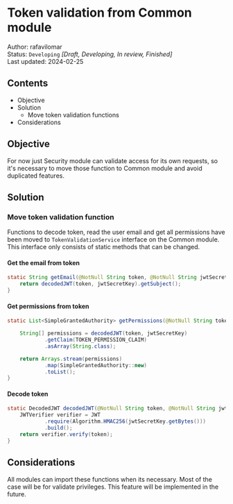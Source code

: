 # Token validation from Common module

Author: rafavilomar  
Status: `Developing` *[Draft, Developing, In review, Finished]*  
Last updated: 2024-02-25

## Contents

- Objective
- Solution
  - Move token validation functions
- Considerations

## Objective

For now just Security module can validate access for its own requests, so it's necessary to move those function to 
Common module and avoid duplicated features.

## Solution

### Move token validation function

Functions to decode token, read the user email and get all permissions have been moved to `TokenValidationService` 
interface on the Common module. This interface only consists of static methods that can be changed.

#### Get the email from token

```java
static String getEmail(@NotNull String token, @NotNull String jwtSecretKey) {
    return decodedJWT(token, jwtSecretKey).getSubject();
}
```

#### Get permissions from token

```java
static List<SimpleGrantedAuthority> getPermissions(@NotNull String token, @NotNull String jwtSecretKey) {

    String[] permissions = decodedJWT(token, jwtSecretKey)
            .getClaim(TOKEN_PERMISSION_CLAIM)
            .asArray(String.class);

    return Arrays.stream(permissions)
            .map(SimpleGrantedAuthority::new)
            .toList();
}
```

#### Decode token

```java
static DecodedJWT decodedJWT(@NotNull String token, @NotNull String jwtSecretKey) {
    JWTVerifier verifier = JWT
            .require(Algorithm.HMAC256(jwtSecretKey.getBytes()))
            .build();
    return verifier.verify(token);
}
```

## Considerations

All modules can import these functions when its necessary. Most of the case will be for validate privileges. This 
feature will be implemented in the future.